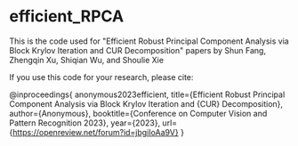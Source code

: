 # efficient_RPCA
This is the code used for "Efficient Robust Principal Component Analysis via Block Krylov Iteration and CUR Decomposition" papers by Shun Fang, Zhengqin Xu, Shiqian Wu, and Shoulie Xie

If you use this code for your research, please cite:

@inproceedings{
anonymous2023efficient,
title={Efficient Robust Principal Component Analysis via Block Krylov Iteration and {CUR} Decomposition},
author={Anonymous},
booktitle={Conference on Computer Vision and Pattern Recognition 2023},
year={2023},
url={https://openreview.net/forum?id=jbgiIoAa9V}
}
